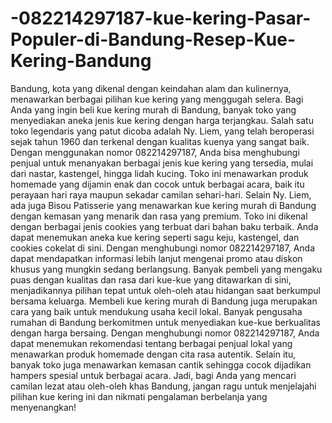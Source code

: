 # -082214297187-kue-kering-Pasar-Populer-di-Bandung-Resep-Kue-Kering-Bandung
Bandung, kota yang dikenal dengan keindahan alam dan kulinernya, menawarkan berbagai pilihan kue kering yang menggugah selera. Bagi Anda yang ingin beli kue kering murah di Bandung, banyak toko yang menyediakan aneka jenis kue kering dengan harga terjangkau. Salah satu toko legendaris yang patut dicoba adalah Ny. Liem, yang telah beroperasi sejak tahun 1960 dan terkenal dengan kualitas kuenya yang sangat baik. Dengan menggunakan nomor 082214297187, Anda bisa menghubungi penjual untuk menanyakan berbagai jenis kue kering yang tersedia, mulai dari nastar, kastengel, hingga lidah kucing. Toko ini menawarkan produk homemade yang dijamin enak dan cocok untuk berbagai acara, baik itu perayaan hari raya maupun sekadar camilan sehari-hari.
Selain Ny. Liem, ada juga Bisou Patisserie yang menawarkan kue kering murah di Bandung dengan kemasan yang menarik dan rasa yang premium. Toko ini dikenal dengan berbagai jenis cookies yang terbuat dari bahan baku terbaik. Anda dapat menemukan aneka kue kering seperti sagu keju, kastengel, dan cookies cokelat di sini. Dengan menghubungi nomor 082214297187, Anda dapat mendapatkan informasi lebih lanjut mengenai promo atau diskon khusus yang mungkin sedang berlangsung. Banyak pembeli yang mengaku puas dengan kualitas dan rasa dari kue-kue yang ditawarkan di sini, menjadikannya pilihan tepat untuk oleh-oleh atau hidangan saat berkumpul bersama keluarga.
Membeli kue kering murah di Bandung juga merupakan cara yang baik untuk mendukung usaha kecil lokal. Banyak pengusaha rumahan di Bandung berkomitmen untuk menyediakan kue-kue berkualitas dengan harga bersaing. Dengan menghubungi nomor 082214297187, Anda dapat menemukan rekomendasi tentang berbagai penjual lokal yang menawarkan produk homemade dengan cita rasa autentik. Selain itu, banyak toko juga menawarkan kemasan cantik sehingga cocok dijadikan hampers spesial untuk berbagai acara. Jadi, bagi Anda yang mencari camilan lezat atau oleh-oleh khas Bandung, jangan ragu untuk menjelajahi pilihan kue kering ini dan nikmati pengalaman berbelanja yang menyenangkan!
